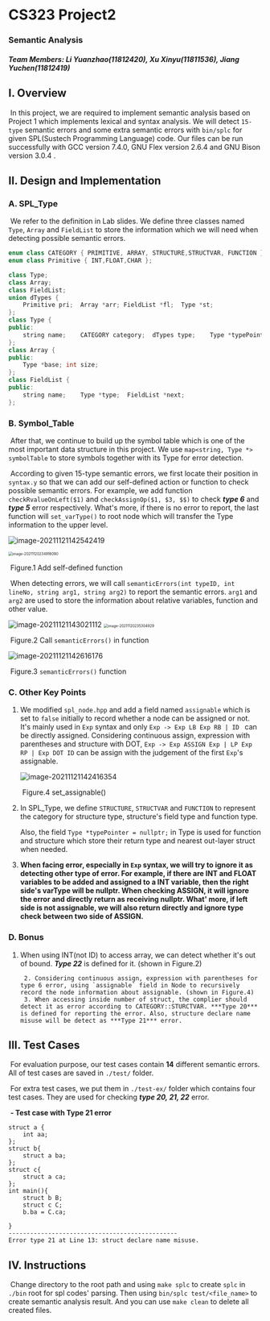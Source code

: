 # CS323 Project2

###  Semantic Analysis

##### **Team Members: Li Yuanzhao(11812420), Xu Xinyu(11811536), Jiang Yuchen(11812419)**

## I. Overview

​		In this project, we are required to implement semantic analysis based on Project 1 which implements lexical and syntax analysis. We will detect `15-type` semantic errors and some extra semantic errors with `bin/splc`  for given SPL(Sustech Programming Language) code. Our files can be run successfully with GCC version 7.4.0, GNU Flex version 2.6.4 and GNU Bison version 3.0.4 .



## II. Design and Implementation

### A. SPL_Type

​		We refer to the definition in Lab slides. We define three classes named `Type`, `Array` and `FieldList` to store the information which we will need when detecting possible semantic errors.

```C++
enum class CATEGORY { PRIMITIVE, ARRAY, STRUCTURE,STRUCTVAR, FUNCTION };
enum class Primitive { INT,FLOAT,CHAR };

class Type;
class Array;
class FieldList;
union dTypes {
    Primitive pri;	Array *arr;	FieldList *fl;	Type *st;
};
class Type {
public:
    string name;	CATEGORY category;	dTypes type;	Type *typePointer = nullptr; 
};
class Array {
public:
    Type *base;	int size;
};
class FieldList {
public:
    string name;	Type *type;	 FieldList *next;
};
```

### B. Symbol_Table

​		After that, we continue to build up the symbol table which is one of the most important data structure in this project. We use `map<string, Type *> symbolTable` to store symbols together with its Type for error detection.

​		According to given 15-type semantic errors, we first locate their position in `syntax.y` so that we can add our self-defined action or function to check possible semantic errors. For example, we add function `checkRvalueOnLeft($1)` and `checkAssignOp($1, $3, $$)`  to check ***type 6*** and ***type 5*** error respectively. What's more, if there is no error to report, the last function will `set_varType()` to root node which will transfer the Type information to the upper level.

​														<img src="SID-Project2.assets/image-20211121142542419.png" alt="image-20211121142542419"  />

<img src="SID-Project2.assets/image-20211120234916090.png" alt="image-20211120234916090" style="zoom:50%;" />

​													Figure.1 Add self-defined function

​		When detecting errors, we will call `semanticErrors(int typeID, int lineNo, string arg1, string arg2)` to report the semantic errors. `arg1` and `arg2` are used to store the information about relative variables, function and other value.

<img src="SID-Project2.assets/image-20211121143021112.png" alt="image-20211121143021112"  />

<img src="SID-Project2.assets/image-20211120235304929.png" alt="image-20211120235304929" style="zoom:50%;" />

​													Figure.2 Call `semanticErrors()` in function

![image-20211121142616176](SID-Project2.assets/image-20211121142616176.png)

​													Figure.3  `semanticErrors()`  function

### 	C. Other Key Points

  1. We modified `spl_node.hpp` and add a field named `assignable` which is set to `false` initially to record whether a node can be assigned or not. It's mainly used in `Exp` syntax and only `Exp -> Exp LB Exp RB | ID `  can be directly assigned. Considering continuous assign, expression with parentheses and structure with DOT, `Exp -> Exp ASSIGN Exp | LP Exp RP | Exp DOT ID` can be assign with the judgement of the first `Exp`'s assignable.

     ![image-20211121142416354](SID-Project2.assets/image-20211121142416354.png)

     ​													Figure.4  set_assignable()																				

  2. In SPL_Type, we define `STRUCTURE`, `STRUCTVAR` and `FUNCTION` to represent the category for structure type, structure's field type and function type. 

     Also, the field `Type *typePointer = nullptr;` in Type is used for function and structure which store their return type and nearest out-layer struct when needed.

  3. **When facing error, especially in `Exp` syntax, we will try to ignore it as detecting other type of error. For example, if there are INT and FLOAT variables to be added and assigned to a INT variable, then the right side's varType will be nullptr. When checking ASSIGN, it will ignore the error and directly return as receiving nullptr. What' more, if left side is not assignable, we will also return directly and ignore type check between two side of ASSIGN.** 

### D. Bonus

1. When using INT(not ID) to access array, we can detect whether it's out of bound. ***Type 22*** is defined for it. (shown in Figure.2)

  		2. Considering continuous assign, expression with parentheses for type 6 error, using `assignable` field in Node to recursively record the node information about assignable. (shown in Figure.4)
  		3. When accessing inside number of struct, the complier should detect it as error according to CATEGORY::STURCTVAR. ***Type 20*** is defined for reporting the error. Also, structure declare name misuse will be detect as ***Type 21*** error.



## III. Test Cases

​			For evaluation purpose, our test cases contain **14** different semantic errors. All of test cases are saved in `./test/` folder.

​			For extra test cases, we put them in `./test-ex/` folder which contains four test cases. They are used for checking ***type 20, 21, 22*** error.

​			**- Test case with Type 21 error**

```SPL
struct a {
    int aa;
};
struct b{
    struct a ba;
};
struct c{
    struct a ca;
};
int main(){
    struct b B;
    struct c C;
    b.ba = C.ca;

}
-----------------------------------------------
Error type 21 at Line 13: struct declare name misuse.
```



## IV. Instructions

​			Change directory to the root path and using `make splc` to create `splc` in `./bin` root for spl codes' parsing. Then using `bin/splc test/<file_name>` to create semantic analysis result. And you can use `make clean` to delete all created files.
